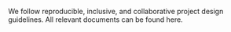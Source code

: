 We follow reproducible, inclusive, and collaborative project design guidelines. All relevant documents can be found here.
